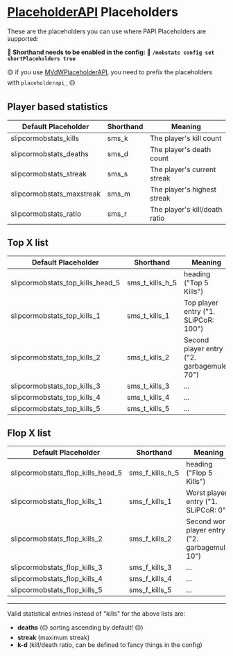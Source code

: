 # [PlaceholderAPI](https://www.spigotmc.org/resources/placeholderapi.6245/) Placeholders

These are the placeholders you can use where PAPI Placeholders are supported:

**🔴 Shorthand needs to be enabled in the config: 🔴
`/mobstats config set shortPlaceholders true`**

🟡 if you use [MVdWPlaceholderAPI](https://www.spigotmc.org/resources/mvdwplaceholderapi.11182/), you need to prefix the placeholders with `placeholderapi_` 🟡

## Player based statistics

Default Placeholder |  Shorthand | Meaning
------------- | ------------- | -------------
slipcormobstats_kills | sms_k | The player's kill count
slipcormobstats_deaths | sms_d | The player's death count
slipcormobstats_streak | sms_s | The player's current streak
slipcormobstats_maxstreak | sms_m | The player's highest streak
slipcormobstats_ratio | sms_r | The player's kill/death ratio

## Top X list

Default Placeholder |  Shorthand | Meaning
------------- | ------------- | -------------
slipcormobstats_top_kills_head_5 | sms_t_kills_h_5 | heading ("Top 5 Kills")
slipcormobstats_top_kills_1 | sms_t_kills_1 | Top player entry ("1. SLiPCoR: 100")
slipcormobstats_top_kills_2 | sms_t_kills_2 | Second player entry ("2. garbagemule: 70")
slipcormobstats_top_kills_3 | sms_t_kills_3 | ...
slipcormobstats_top_kills_4 | sms_t_kills_4 | ...
slipcormobstats_top_kills_5 | sms_t_kills_5 | ...

## Flop X list

Default Placeholder |  Shorthand | Meaning
------------- | ------------- | -------------
slipcormobstats_flop_kills_head_5 | sms_f_kills_h_5 | heading ("Flop 5 Kills")
slipcormobstats_flop_kills_1 | sms_f_kills_1 | Worst player entry ("1. SLiPCoR: 0")
slipcormobstats_flop_kills_2 | sms_f_kills_2 | Second worst player entry ("2. garbagemule: 10")
slipcormobstats_flop_kills_3 | sms_f_kills_3 | ...
slipcormobstats_flop_kills_4 | sms_f_kills_4 | ...
slipcormobstats_flop_kills_5 | sms_f_kills_5 | ...

---

Valid statistical entries instead of "kills" for the above lists are:
* **deaths** (🟡 sorting ascending by default! 🟡)
* **streak** (maximum streak)
* **k-d** (kill/death ratio, can be defined to fancy things in the config)
